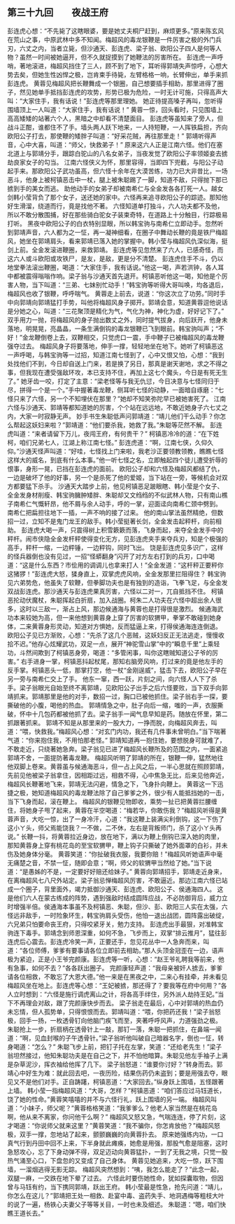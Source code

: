 ## 第三十九回　　夜战王府

彭连虎心想：“不先毙了这瞎眼婆，要是她丈夫桐尸赶到，麻烦更多。”原来陈玄风在荒山之事，中原武林中多不知闻。梅超风的毒龙银鞭是一件厉害之极的外门兵刃，六丈之内，当者立毙，但沙通天、彭连虎、梁子翁、欧阳公子四人是何等人物？虽然一时间被她逼开，但不久就捉摸到了她鞭法的厉害所在。
彭连虎一声呼哨，著地滚进，梅超风挡住了三人，顾不到了地下，耳听得郭靖失声惊呼，心想大势去矣，但她生性凶悍之极，岂肯束手待毙，左臂格格一响，长臂伸出，单手来抓彭连虎。
黄蓉见梅超风把长鞭舞成一个银圈，自己想要插手相助，那里进得了圈子，然见她单手抵挡彭连虎的攻势，形势已极为危险，一时无计可施，只得高声大叫：“大家住手，我有话说！”彭连虎等那里理她。
她正待提高嗓子再叫，忽听得围墙顶上一人叫道：“大家住手，我有话说！”
黄蓉一惊，回头看时，只见围墙上高高矮矮的站著六个人，黑暗之中却看不清楚面目。
彭连虎等虽知来了旁人，但战斗正酣，谁都住不了手。墙头两人跃下地来，一人持短鞭，一人挥铁扁担，齐向欧阳公子打去，那使鞭的矮胖子叫道：“好采花贼，再往那里走！”
郭靖听得声音，心中大喜，叫道：“师父，快救弟子！”
原来这六人正是江南六怪。他们在塞北道上与郭靖分手，跟踪白驼山的八名女弟子，当夜发觉了欧阳公子率领姬妾去掳劫良家女子的勾当。
江南六怪侠义为怀，那里容得，当即四下兜截，与阳公子动起手来。那欧阳公子武功虽高，但六怪十余年在大漠苦练，功力已大非昔比，一场恶斗，他身上被柯镇恶击中一杖，腿上被朱聪踢了一脚，知道不敌，只得抛下那已掳到手的美女而逃。
助他动手的女弟子却被南希仁与全金发各各打死一人。越女剑韩小莹背负了那个女子，送还她的家中。六怪再来追寻欧阳公子的踪迹。那知他好生滑溜，绕道而行，竟是找他不著。
六怪知道单打独斗，六人功夫都不及他，所以不敢分散围捕，好在那些骑白驼女子装束奇特，在道路上十分触目，行踪极易打听。
黑夜中欧阳公子的白衣特别显眼，所以韩宝驹与南希仁立即动手。忽然听到郭靖声音，六人都为之一怔，再一凝神细看，在圈子中舞动长鞭的竟是铁尸梅超风，她坐在郭靖肩头，看来郭靖已落入她的掌握中。韩小莹与梅超风仇深似海，挺剑上前。全金发滚进鞭圈，来救郭靖。
彭连虎等见忽然来了六人，已感奇怪，而这六人或斗欧阳或攻铁尸，是友，是敌，更是分不清楚。
彭连虎住手不斗，仍以地堂拳法滚出鞭圈，喝道：“大家住手，我有话说。”他这一喝，声若洪钟，各人耳中都被震得嗡嗡作响。梁子翁与沙通天首先退开。柯镇恶听他这一喝，知他是个厉害人物，当下叫道：“三弟、七妹别忙动手！”韩宝驹等听得大哥叫唤，均各退后，梅超风也收了银鞭，呼呼喘气。
黄蓉走上前去，说道：“你这次立了功劳。”同时手中向郭靖向郭靖猛打手势，叫他将梅超风身子掷开。郭靖会意，知道黄蓉逗他说话是分她之心，叫道：“三花聚顶是精化为气，气化为神，神化为虚，好好记下了。”
双手用力一抛，将梅超风的身子抛出数丈之外，同时提气拔身，向后跃开，他身未落地，明晃晃，亮晶晶，一条生满倒钩的毒龙银鞭已飞到眼前。韩宝驹叫声；“不好！”金龙鞭倒卷上去，双鞭相交，只觉虎口一震，手中鞭子已被梅超风的毒龙鞭强夺过去。
梅超风身子将要落地，伸手一撑，轻轻地坐在地下。她听了柯镇恶这一声呼喝，与韩宝驹等一过招，知道江南七怪到了，心中又恨又怕，心想：“我到处找他们不到，今日却自送上门来，若是换了另日，那真是谢天谢地，求之不得之事，但我现在遭受强敌环攻，本已支持不住，再加上这七个魔头，今日是有死无生了。”
她牙齿一咬，打定了主意：“梁老怪等与我无仇愆，今日决意与七怪同归于尽，拼得一个是一个。”手中握著毒龙鞭，侧耳听七怪的动静，一面暗自琢磨：“七怪只来了六怪，另一个不知埋伏在那里？”她却不知笑弥陀早已被她害死了。
江南六怪与沙通天、郭靖等都知道她的厉害，个个站在远远地，不敢近她身子六七丈之内，大家一时寂静无声。
妙手书生朱聪低声问郭靖道：“靖儿他们干么动手？你怎么帮起这妖妇来啦？”郭靖道：“他们要杀我，她救了我。”朱聪等茫然不解。
彭连虎叫道：“来者请留下万儿，夜闯王府，有何贵干？”
柯镇恶冷冷的道：“在下姓柯，咱们兄弟七人，江湖上称江南七怪。”
彭连虎道：“啊，江南七侠，久仰久仰。”沙通天怪声叫道：“好哇，七怪找上门来啦，我老沙正要领教领教，瞧瞧七怪这样大的威名，到底有什么本事。”他一听七怪之名，立即触起四个徒儿遭受折辱的恨事，身形一晃，已挡在彭连虎的面前。
欧阳公子却和六怪及梅超风都结了仇，一边是破坏了他的好事，另一个是杀死了他的爱姬，当下站在一旁，等候机会对双方都要猛下杀手。
沙通天大踏步上前，他见柯镇恶足跛眼瞎、韩小莹是个女子、全金发身材削瘦、韩宝驹臃肿矮胖、朱聪却又文绉绉的不似武林人物，只有南山樵子南希仁气慨轩昂，他不屑与余人动手，呼的一掌，迎面迳向南希仁颈中劈到。
南希仁把扁担往地下一插，一声不响的接了过来。
他的南山掌法虽然精绝，但数招一过，立知不是鬼门龙王的敌手。韩小莹挺著长剑，全金发击起秤杆，向前相助。
彭连虎大喝一声，只震得树上积雪簌簌而落，飞身而起，来夺全金发手中的秤杆。闹市侠隐全金发杆秤使得变化无方，见彭连虎夹手来夺兵刃，知是个极强的高手，秤杆一缩，一边枰锤，一边秤钩，同时飞出。
饶是彭连虎见多识广，这样的怪兵器倒也没有见过，一招“怪蟒翻身”闪开了对方左右打到的兵刃，口中喝道：“这是什么东西？市侩用的调调儿也拿来打人！”全金发道：“这杆秤正要秤你这猪猡！”彭连虎大怒，猱身直上，双掌虎虎风响，全金发那里拦阻得住？
韩宝驹见六弟势危，他虽失了软鞭，但拳脚功夫也是有独到的造诣，飞拳飞足，与全金发双战彭连虎。那沙通天与彭连虎果真厉害，六怪以二对一，兀自抵挡不住。
柯镇恶抡动伏魔杖，朱聪挥起白折扇，加入战圈。柯朱二人功夫在六怪中超出余人很多，这时以三敌一，渐占上风，那边候通海与黄蓉也是打得很是激烈。
候通海武功本来较她为高，但一来他想到黄蓉身上穿了厉害的软猬甲，拳掌不敢碰到她身体，二来黄蓉身形灵动，知道对方惧她，反而猛逼上来，打得侯通海连连倒退。
欧阳公子见已方渐败，心想：“先杀了这几个恶贼，这妖妇反正无法逃走，慢慢收拾不迟。”他存心炫耀武功，双足一点，展开“神驼雪山掌”中的“瞬息千里”上乘轻功，斗然间欺到了柯镇恶身旁，喝道：“多管闲事，叫你这瞎贼知道公子爷的厉害。”
右手进身一掌，柯镇恶抖起杖尾，那知右脑旁风响，打过来的竟是他左手的反手掌。柯镇恶头一低，那掌打空，他一杖“金刚逞威”，猛击下去，欧阳公子早在另一旁与南希仁交上了手。
他东一窜，西一跃，片刻之间，向六怪人人下了杀手。梁子翁眼光自始至终不离郭靖，见欧阳公子出手之后六怪要败，当下双手向郭靖抓来。郭靖那里是他的对手，数招一过，胸口已被他抓住。梁子翁右手一探，要撕破他的小腹，喝他的热血。
郭靖情急之中，肚子向后一缩，嗤的一声，衣服撕破，怀中十几包药都被他抓了去。梁子翁手一闻气息早知是药。随放在怀里，第二抓跟著抓来。
郭靖不知是从那里来的一股大力，一挣而脱，向梅超风奔去，叫道：“喂，快救我。”梅超风心想：“对玄门内功，我还有几件事未曾明白。”当下喘著气道：“你来抱住我，不用怕那老怪。”
郭靖知道再一抱住她，要想脱身可就难了，不敢走近，只绕著她急奔。梁子翁见已进了梅超风长鞭所及的范围之内，一面紧追郭靖不舍，一面提防著毒龙鞭。
梅超风听明了郭靖的所在，银鞭一伸，猛然地往他双脚上卷来。黄蓉虽与候通海恶斗，但一占上风之后，一半心思就在照顾郭靖，先前见他被梁子翁拿住，因相距过远，相救不得，心中焦急无比，后来见他奔近，梅超风长鞭著地飞来，郭靖无法闪避，情急之下，飞身扑向鞭上。
黄蓉这一下迅捷之极，她知道梅超风的毒龙鞭法除了自己爹爹之外，很少有人能抵挡她的一击，当下飞身而起，滚在鞭上。
梅超风的银鞭见物即收，乘势一扯已把黄蓉拦腰缠住，将她身子甩了起来，黄蓉在半空喝道：“梅若华，你敢伤我？”梅超风听得是黄蓉声音，大吃一惊，出了一身冷汗，心道：“我这鞭上装满尖利倒钩，这一下伤了这小ㄚ头，师父焉能饶我？一不做，二不休，左右是背叛师门，杀了这小ㄚ头再说。”
长鞭一抖，将黄蓉拉近身边，放在地下，满以为鞭上倒钩已深入她的肉里，那知黄蓉身上穿有桃花岛的至宝软猬甲，鞭上钩子只撕破了她外面罩的白衫，并未伤及她身体分毫。
黄蓉笑道：“你扯破我衣服，我要你赔！”梅超风听她语声中毫无痛楚之音，不禁一怔，随即会意；“啊，师父的软猬甲当然给了她。”当下说道：“是愚姊的不是，一定要好好赔还给妹子。”
黄蓉向郭靖招手，郭靖走近身来，在离梅超风七八尺外站定。梁子翁忌惮梅超风厉害，不敢逼近。那边江南六怪已站成一个圈子，背里面外，竭力抵御沙通天、彭连虎、欧阳公子、侯通海四人。
这是他们六人在蒙古练成的阵势，遇到强敌时结成圆阵应战，不必防御背后，威力立时增强半倍。侯通海本事虽不及柯镇恶、朱聪，但沙、彭、欧阳三人实在太强，六怪远非敌手，一时险象环生，韩宝驹肩头受伤，他怕一退出战团，圆阵露出破绽，六兄弟只怕要命丧王府，只得咬紧牙关，勉力支持。
彭连虎出手最狠，对准韩宝驹连下毒手。郭靖念到师恩深重，如何不急，飞步而上，双掌“排云推月”，猛往彭连虎后心震去。彭连虎冷笑一声，正要还手，忽见花丛中一人急奔而来，叫道：“各位师傅，爹爹有要事请各位立即前去相助。”那人头顶金冠歪在一边，语声极为紧迫，正是小王爷完颜康。彭连虎等一听，心想：“赵王爷礼聘我等前来，他有急事，如何不去？”各各跃出圈子。
完颜康轻声道：“我母亲被奸人掳去，爹爹请各位相救，不敢忘了大恩大德。”他一来是在黑夜之中，二来心有挂牵，并未看见梅超风坐在地上。彭连虎等心想：“王妃被掳，那还得了？要我等在府中何用？”各人立时想到：“六怪是施行调虎离山之计，将各高手绊住，另外派人劫持王妃。”当下不再理会对敌，跟了完颜康快步而去。
梁子翁走在最后，心中对郭靖的热血仍未忘情，但人孤势单，只得恨恨而去。郭靖叫道：“喂，你把药还我！”梁子翁怒极，回手一扬，一枚透骨钉向他脑门疾飞而至，夹著呼呼风声，力道强劲之极。
朱聪抢上一步，折扇柄在透骨针上一敲，那钉一落，朱聪一把抓住，在鼻端一闻道：“啊，见血封喉的子午透骨针。”梁子翁听他叫破自己暗器名字，倒也一怔，转身喝道：“怎么？”
朱聪飞步上前，把钉子托在左掌，笑道：“还给老先生！”梁子翁坦然接过，他知朱聪功夫是在自己之下，并不怕他暗算。朱聪见他左手袖子上满是杂草泥沙，挥衣袖给他挥了几下。
梁子翁怒道：“谁要你讨好？”转身而去。郭靖心中好生为难：就此回去吧，一夜历险，结果伤药仍未盗到；要是用强去夺，眼见又不是他们对手。正自踌躇，柯镇恶道：“大家回去。”纵身跃上围墙，五怪跟著上墙。
韩小莹一指梅超风道：“大哥，怎样？”柯镇恶道：“咱们答应过马钰道长，饶了她的性命。”黄蓉笑嘻嘻的并不与六怪行礼，跃上围墙的另一端。
梅超风叫道：“小妹子，师父呢？”黄蓉格格笑道：“我爹爹么？他老人家当然是在桃花岛啊，他从来不离家，你问他干么啊？”
梅超风又怒又急，气喘连连，停了片刻，这才喝道：“你说师父就来这里？”黄蓉笑道：“我不骗你，你怎肯放他？”梅超风怒极，双手一撑，忽地站了起来，颤颤巍巍的向黄蓉扑去。
原来她强练内功，一口真气行到丹田中回不上来，下半身就此瘫痪，她愈是用强，那股气愈是阻塞，这时急怒攻心，忘了下身动弹不得，双足迈动向黄蓉猛扑，一到了无我之境，只觉一股热气涌至心口，下盘忽的又变成了自己身体。
黄蓉见她追来，大吃一惊，跃下围墙，一溜烟逃得无影无踪。
梅超风突然想到：“咦，我怎么能走了？”此念一起，双腿一麻，一交跌在地下晕了过去。
六怪此时要伤她性命，犹如探囊取物，但因曾与马钰有约，当下携同郭靖，跃出王府。
韩小莹最是性急，抢先问道：“靖儿，你怎么在这儿？”郭靖把王处一相救、赴宴中毒、盗药失手、地洞遇梅等粗枝大叶的说了一遍，杨铁心夫妻父子等等关目，一时也未及细述。
朱聪道：“嗯，咱们快瞧王道长去。”
